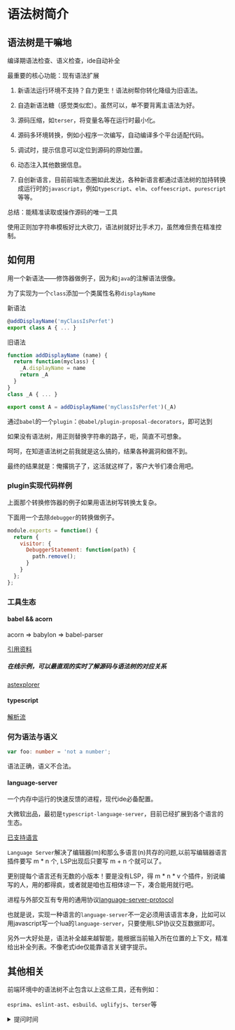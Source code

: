 <!--
莫道君行早，更有早行人
山中有直树，世上无直人。
力微休负重，言轻莫劝人。
一切都是命，半点不由人。
-->

# 语法树简介

## 语法树是干嘛地

编译期语法检查、语义检查，ide自动补全

最重要的核心功能：现有语法扩展

1. 新语法运行环境不支持？自力更生！语法树帮你转化降级为旧语法。

1. 自造新语法糖（感觉类似宏）。虽然可以，单不要背离主语法为好。

1. 源码压缩，如`terser`，将变量名等在运行时最小化。

1. 源码多环境转换，例如小程序一次编写，自动编译多个平台适配代码。

1. 调试时，提示信息可以定位到源码的原始位置。

1. 动态注入其他数据信息。

1. 自创新语言，目前前端生态圈如此发达，各种新语言都通过语法树的加持转换成运行时的`javascript`，例如`typescript`、`elm`、`coffeescript`、`purescript`等等。

总结：能精准读取或操作源码的唯一工具

使用正则加字符串模板好比大砍刀，语法树就好比手术刀，虽然难但贵在精准控制。

## 如何用

用一个新语法——修饰器做例子，因为和`java`的注解语法很像。

为了实现为一个`class`添加一个类属性名称`displayName`

新语法

```javascript
@addDisplayName('myClassIsPerfet')
export class A { ... }
```

旧语法

```javascript
function addDisplayName (name) {
  return function(myclass) {
    _A.displayName = name
    return _A
  }
}
class _A { ... }

export const A = addDisplayName('myClassIsPerfet')(_A)
```

通过`babel`的一个`plugin`：`@babel/plugin-proposal-decorators`，即可达到

如果没有语法树，用正则替换字符串的路子，呃，简直不可想象。

呵呵，在知道语法树之前我就是这么搞的，结果各种漏洞和做不到。

最终的结果就是：俺撂挑子了，这活就这样了，客户大爷们凑合用吧。

### plugin实现代码样例

上面那个转换修饰器的例子如果用语法树写转换太复杂。

下面用一个去除`debugger`的转换做例子。

```javascript
module.exports = function() {
  return {
    visitor: {
      DebuggerStatement: function(path) {
        path.remove();
      }
    }
  };
};
```

### 工具生态

#### babel && acorn

acorn => babylon => babel-parser

[引用资料](https://xiaohesong.gitbook.io/today-i-learn/front-end/webpack/babel/babelparser-he-acorn-de-qu-bie)

##### 在线示例，可以最直观的实时了解源码与语法树的对应关系

[astexplorer](https://astexplorer.net/)

#### typescript

[解析流](https://jkchao.github.io/typescript-book-chinese/compiler/overview.html#%E6%96%87%E4%BB%B6%EF%BC%9Autilities)

### 何为语法与语义

```typescript
var foo: number = 'not a number';
```

语法正确，语义不合法。

#### language-server

一个内存中运行的快速反馈的进程，现代ide必备配置。

大微软出品，最初是`typescript-language-server`，目前已经扩展到各个语言的生态。

[已支持语言](https://microsoft.github.io/language-server-protocol/implementors/servers/)

`Language Server`解决了编辑器(m)和那么多语言(n)共存的问题,以前写编辑器语言插件要写 m \* n 个, LSP出现后只要写 m + n 个就可以了。

更别提每个语言还有无数的小版本！要是没有LSP，得 m \* n \* v 个插件，别说编写的人，用的都得疯，或者就是咱也互相体谅一下，凑合能用就行吧。

进程与外部交互有专用的通用协议[language-server-protocol](https://microsoft.github.io/language-server-protocol/)

也就是说，实现一种语言的`language-server`不一定必须用该语言本身，比如可以用javascript写一个lua的`language-server`，只要使用LSP协议交互数据即可。

另外一大好处是，语法补全越来越智能，能根据当前输入所在位置的上下文，精准给出补全列表。不像老式ide仅能靠语言关键字提示。

## 其他相关

前端环境中的语法树不止包含以上这些工具，还有例如：

`esprima`、`eslint-ast`、`esbuild`、`uglifyjs`、`terser`等

<details><summary>提问时间</summary>

别问，问多了我也不知道

![](http://img.pkdoutu.com/production/uploads/image/2022/01/13/20220113045451_njlcId.jpg)

</details>
